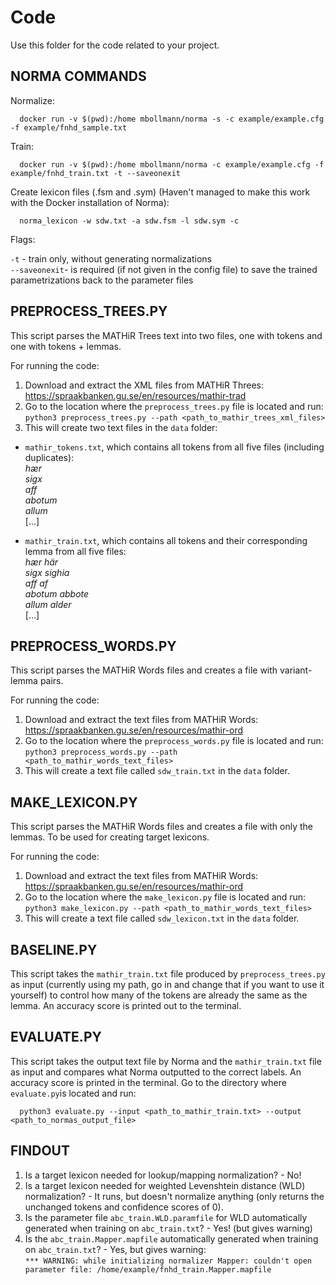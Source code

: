 # Code

Use this folder for the code related to your project.

## NORMA COMMANDS

Normalize:

      docker run -v $(pwd):/home mbollmann/norma -s -c example/example.cfg -f example/fnhd_sample.txt

Train:

      docker run -v $(pwd):/home mbollmann/norma -c example/example.cfg -f example/fnhd_train.txt -t --saveonexit
      
Create lexicon files (.fsm and .sym) (Haven't managed to make this work with the Docker installation of Norma):

      norma_lexicon -w sdw.txt -a sdw.fsm -l sdw.sym -c
      
                               

Flags:

`-t` - train only, without generating normalizations <br>
`--saveonexit`- is required (if not given in the config file) to save the trained parametrizations back to the parameter files

## PREPROCESS_TREES.PY

This script parses the MATHiR Trees  text into two files, one with tokens and one with tokens + lemmas.

For running the code:
1. Download and extract the XML files from MATHiR Threes: https://spraakbanken.gu.se/en/resources/mathir-trad
2. Go to the location where the `preprocess_trees.py` file is located and run: `python3 preprocess_trees.py --path <path_to_mathir_trees_xml_files>`
3. This will create two text files in the `data` folder:<br>
* `mathir_tokens.txt`, which contains all tokens from all five files (including duplicates): <br>
*hær* <br>
*sigx* <br>
*aff* <br>
*abotum* <br>
*allum* <br>
\[...\] <br>

* `mathir_train.txt`, which contains all tokens and their corresponding lemma from all five files: <br>
*hær	här* <br>
*sigx	sighia* <br>
*aff	af* <br>
*abotum     abbote* <br>
*allum	alder* <br>
\[...\] <br>

## PREPROCESS_WORDS.PY

This script parses the MATHiR Words files and creates a file with variant-lemma pairs.

For running the code:
1. Download and extract the text files from MATHiR Words: https://spraakbanken.gu.se/en/resources/mathir-ord
2. Go to the location where the `preprocess_words.py` file is located and run: `python3 preprocess_words.py --path <path_to_mathir_words_text_files>`
3. This will create a text file called `sdw_train.txt` in the `data` folder.<br>

## MAKE_LEXICON.PY

This script parses the MATHiR Words files and creates a file with only the lemmas. To be used for creating target lexicons.

For running the code:
1. Download and extract the text files from MATHiR Words: https://spraakbanken.gu.se/en/resources/mathir-ord
2. Go to the location where the `make_lexicon.py` file is located and run: `python3 make_lexicon.py --path <path_to_mathir_words_text_files>`
3. This will create a text file called `sdw_lexicon.txt` in the `data` folder.<br>

## BASELINE.PY

This script takes the `mathir_train.txt` file produced by `preprocess_trees.py` as input (currently using my path, go in and change that if you want to use it yourself) to control how many of the tokens are already the same as the lemma. An accuracy score is printed out to the terminal.

## EVALUATE.PY

This script takes the output text file by Norma and the `mathir_train.txt` file as input and compares what Norma outputted to the correct labels. An accuracy score is printed in the terminal. Go to the directory where `evaluate.py`is located and run: 

      python3 evaluate.py --input <path_to_mathir_train.txt> --output <path_to_normas_output_file>

## FINDOUT

1. Is a target lexicon needed for lookup/mapping normalization? - No!
2. Is a target lexicon needed for weighted Levenshtein distance (WLD) normalization? - It runs, but doesn't normalize anything (only returns the unchanged tokens and confidence scores of 0). <br>
3. Is the parameter file `abc_train.WLD.paramfile` for WLD automatically generated when training on `abc_train.txt`? - Yes! (but gives warning)
4. Is the `abc_train.Mapper.mapfile` automatically generated when training on `abc_train.txt`? - Yes, but gives warning: <br>
`*** WARNING: while initializing normalizer Mapper: couldn't open parameter file: /home/example/fnhd_train.Mapper.mapfile`
